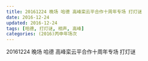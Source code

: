 ```yaml
---
title: 20161224 晚场 哈德 高峰栾云平合作十周年专场 打灯谜 
date: 2016-12-24
updated: 2016-12-24
tags: [哈德, 打灯谜, 相声, 高峰] 
categories: (2016)丙申年场次 
---
```

20161224 晚场 哈德 高峰栾云平合作十周年专场 打灯谜 

